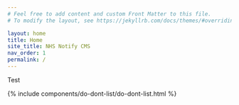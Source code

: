 ```yaml
---
# Feel free to add content and custom Front Matter to this file.
# To modify the layout, see https://jekyllrb.com/docs/themes/#overriding-theme-defaults

layout: home
title: Home
site_title: NHS Notify CMS
nav_order: 1
permalink: /
---
```


Test

{% include components/do-dont-list/do-dont-list.html %}
